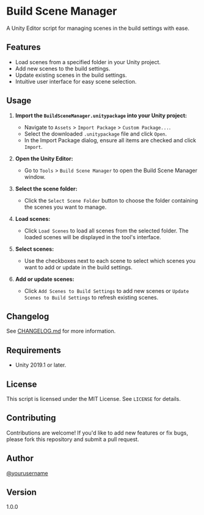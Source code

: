# Build Scene Manager

A Unity Editor script for managing scenes in the build settings with ease.

## Features

- Load scenes from a specified folder in your Unity project.
- Add new scenes to the build settings.
- Update existing scenes in the build settings.
- Intuitive user interface for easy scene selection.

## Usage

1. **Import the `BuildSceneManager.unitypackage` into your Unity project:**
   - Navigate to `Assets` > `Import Package` > `Custom Package...`.
   - Select the downloaded `.unitypackage` file and click `Open`.
   - In the Import Package dialog, ensure all items are checked and click `Import`.

2. **Open the Unity Editor:**
   - Go to `Tools` > `Build Scene Manager` to open the Build Scene Manager window.

3. **Select the scene folder:**
   - Click the `Select Scene Folder` button to choose the folder containing the scenes you want to manage.

4. **Load scenes:**
   - Click `Load Scenes` to load all scenes from the selected folder. The loaded scenes will be displayed in the tool's interface.

5. **Select scenes:**
   - Use the checkboxes next to each scene to select which scenes you want to add or update in the build settings.

6. **Add or update scenes:**
   - Click `Add Scenes to Build Settings` to add new scenes or `Update Scenes to Build Settings` to refresh existing scenes.

## Changelog

See [CHANGELOG.md](https://github.com/haruchanz64/BuildSceneManager/blob/main/CHANGELOG.md) for more information.

## Requirements

- Unity 2019.1 or later.

## License

This script is licensed under the MIT License. See `LICENSE` for details.

## Contributing

Contributions are welcome! If you'd like to add new features or fix bugs, please fork this repository and submit a pull request.

## Author

[@yourusername](https://github.com/haruchanz64)

## Version

1.0.0